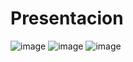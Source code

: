 # Presentacion
![image](https://github.com/rolando1803/Python/assets/55965131/a5b5d9f8-60bf-4211-b62f-7087a0a2279b)
![image](https://github.com/rolando1803/Python/assets/55965131/2f373a16-2ec2-4177-bf96-5f834e5e77e8)
![image](https://github.com/rolando1803/Python/assets/55965131/17225bc2-dc99-4cb1-bd3c-70e436b40497)
